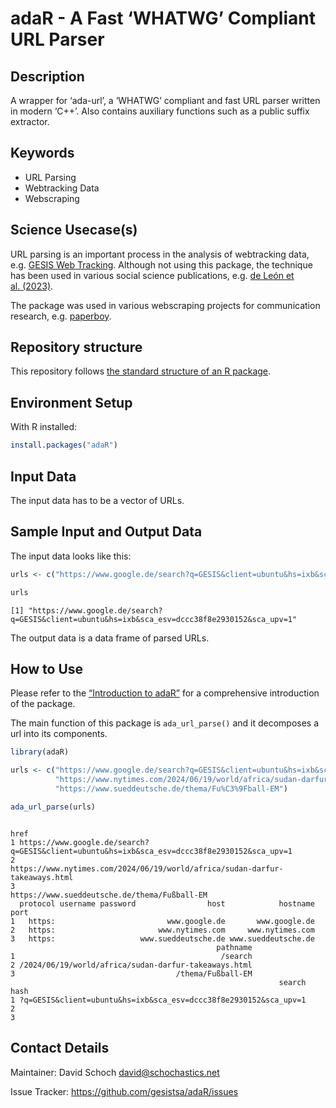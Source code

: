 # adaR - A Fast ‘WHATWG’ Compliant URL Parser


## Description

<!-- - Provide a brief and clear description of the method, its purpose, and what it aims to achieve. Add a link to a related paper from social science domain and show how your method can be applied to solve that research question.   -->

A wrapper for ‘ada-url’, a ‘WHATWG’ compliant and fast URL parser
written in modern ‘C++’. Also contains auxiliary functions such as a
public suffix extractor.

## Keywords

<!-- EDITME -->

- URL Parsing
- Webtracking Data
- Webscraping

## Science Usecase(s)

<!-- - Include usecases from social sciences that would make this method applicable in a certain scenario.  -->
<!-- The use cases or research questions mentioned should arise from the latest social science literature cited in the description. -->

URL parsing is an important process in the analysis of webtracking data,
e.g. [GESIS Web
Tracking](https://www.gesis.org/en/services/planning-studies-and-collecting-data/tools-for-the-collection-of-digital-behavioral-data/gesis-web-tracking).
Although not using this package, the technique has been used in various
social science publications, e.g. [de León et
al. (2023)](https://doi.org/10.5117/CCR2023.2.4.DELE).

The package was used in various webscraping projects for communication
research, e.g. [paperboy](https://github.com/JBGruber/paperboy).

## Repository structure

This repository follows [the standard structure of an R
package](https://cran.r-project.org/doc/FAQ/R-exts.html#Package-structure).

## Environment Setup

With R installed:

``` r
install.packages("adaR")
```

<!-- ## Hardware Requirements (Optional) -->
<!-- - The hardware requirements may be needed in specific cases when a method is known to require more memory/compute power.  -->
<!-- - The method need to be executed on a specific architecture (GPUs, Hadoop cluster etc.) -->

## Input Data

<!-- - The input data has to be a Digital Behavioral Data (DBD) Dataset -->
<!-- - You can provide link to a public DBD dataset. GESIS DBD datasets (https://www.gesis.org/en/institute/digital-behavioral-data) -->

The input data has to be a vector of URLs.

## Sample Input and Output Data

<!-- - Show how the input data looks like through few sample instances -->
<!-- - Providing a sample output on the sample input to help cross check  -->

The input data looks like this:

``` r
urls <- c("https://www.google.de/search?q=GESIS&client=ubuntu&hs=ixb&sca_esv=dccc38f8e2930152&sca_upv=1")

urls
```

    [1] "https://www.google.de/search?q=GESIS&client=ubuntu&hs=ixb&sca_esv=dccc38f8e2930152&sca_upv=1"

The output data is a data frame of parsed URLs.

## How to Use

<!-- - Providing HowTos on the method for different types of usages -->
<!-- - Describe how the method should be used, including installation, configuration, and any specific instructions for users. -->

Please refer to the [“Introduction to
adaR”](https://gesistsa.github.io/adaR/articles/adaR.html) for a
comprehensive introduction of the package.

The main function of this package is `ada_url_parse()` and it decomposes
a url into its components.

``` r
library(adaR)

urls <- c("https://www.google.de/search?q=GESIS&client=ubuntu&hs=ixb&sca_esv=dccc38f8e2930152&sca_upv=1",
          "https://www.nytimes.com/2024/06/19/world/africa/sudan-darfur-takeaways.html",
          "https://www.sueddeutsche.de/thema/Fu%C3%9Fball-EM")

ada_url_parse(urls)
```

                                                                                              href
    1 https://www.google.de/search?q=GESIS&client=ubuntu&hs=ixb&sca_esv=dccc38f8e2930152&sca_upv=1
    2                  https://www.nytimes.com/2024/06/19/world/africa/sudan-darfur-takeaways.html
    3                                                 https://www.sueddeutsche.de/thema/Fußball-EM
      protocol username password                host            hostname port
    1   https:                         www.google.de       www.google.de     
    2   https:                       www.nytimes.com     www.nytimes.com     
    3   https:                   www.sueddeutsche.de www.sueddeutsche.de     
                                                  pathname
    1                                              /search
    2 /2024/06/19/world/africa/sudan-darfur-takeaways.html
    3                                    /thema/Fußball-EM
                                                                search hash
    1 ?q=GESIS&client=ubuntu&hs=ixb&sca_esv=dccc38f8e2930152&sca_upv=1     
    2                                                                      
    3                                                                      

## Contact Details

Maintainer: David Schoch <david@schochastics.net>

Issue Tracker: <https://github.com/gesistsa/adaR/issues>

<!-- ## Publication -->
<!-- - Include information on publications or articles related to the method, if applicable. -->
<!-- ## Acknowledgements -->
<!-- - Acknowledgements if any -->
<!-- ## Disclaimer -->
<!-- - Add any disclaimers, legal notices, or usage restrictions for the method, if necessary. -->
